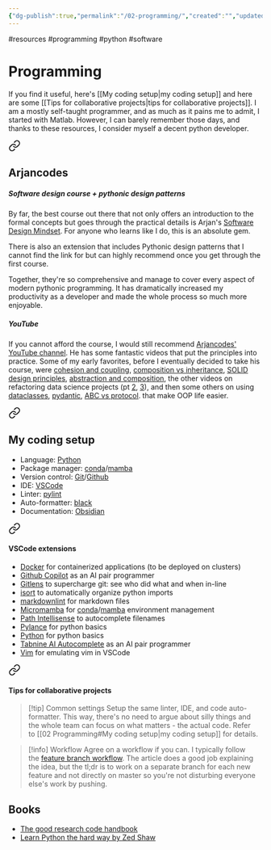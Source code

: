 ```yaml
---
{"dg-publish":true,"permalink":"/02-programming/","created":"","updated":""}
---
```



#resources #programming #python #software

# Programming

If you find it useful, here's [[My coding setup\|my coding setup]] and here are some [[Tips for collaborative projects\|tips for collaborative projects]]. I am a mostly self-taught programmer, and as much as it pains me to admit, I started with Matlab. However, I can barely remember those days, and thanks to these resources, I consider myself a decent python developer.


<div class="transclusion internal-embed is-loaded"><a class="markdown-embed-link" href="/arjancodes/" aria-label="Open link"><svg xmlns="http://www.w3.org/2000/svg" width="24" height="24" viewBox="0 0 24 24" fill="none" stroke="currentColor" stroke-width="2" stroke-linecap="round" stroke-linejoin="round" class="svg-icon lucide-link"><path d="M10 13a5 5 0 0 0 7.54.54l3-3a5 5 0 0 0-7.07-7.07l-1.72 1.71"></path><path d="M14 11a5 5 0 0 0-7.54-.54l-3 3a5 5 0 0 0 7.07 7.07l1.71-1.71"></path></svg></a><div class="markdown-embed">





## Arjancodes

##### Software design course + pythonic design patterns

By far, the best course out there that not only offers an introduction to the formal concepts but goes through the practical details is Arjan's [Software Design Mindset](https://www.arjancodes.com/mindset). For anyone who learns like I do, this is an absolute gem. 

There is also an extension that includes Pythonic design patterns that I cannot find the link for but can highly recommend once you get through the first course.

Together, they're so comprehensive and manage to cover every aspect of modern pythonic programming. It has dramatically increased my productivity as a developer and made the whole process so much more enjoyable.

##### YouTube

If you cannot afford the course, I would still recommend [Arjancodes' YouTube channel](https://www.youtube.com/c/arjancodes). He has some fantastic videos that put the principles into practice. Some of my early favorites, before I eventually decided to take his course, were [cohesion and coupling](https://www.youtube.com/watch?v=eiDyK_ofPPM), [composition vs inheritance](https://www.youtube.com/watch?v=0mcP8ZpUR38), [SOLID design principles](https://www.youtube.com/watch?v=pTB30aXS77U), [abstraction and composition](https://www.youtube.com/watch?v=ka70COItN40&t=3s), the other videos on refactoring data science projects (pt [2](https://www.youtube.com/watch?v=Tx4AxbQNv3U), [3](https://www.youtube.com/watch?v=8fFqakxhW84)), and then some others on using [dataclasses](https://www.youtube.com/watch?v=vRVVyl9uaZc), [pydantic](https://www.youtube.com/watch?v=Vj-iU-8_xLs), [ABC vs protocol](https://www.youtube.com/watch?v=xvb5hGLoK0A&t=248s). that make OOP life easier.


</div></div>



<div class="transclusion internal-embed is-loaded"><a class="markdown-embed-link" href="/my-coding-setup/" aria-label="Open link"><svg xmlns="http://www.w3.org/2000/svg" width="24" height="24" viewBox="0 0 24 24" fill="none" stroke="currentColor" stroke-width="2" stroke-linecap="round" stroke-linejoin="round" class="svg-icon lucide-link"><path d="M10 13a5 5 0 0 0 7.54.54l3-3a5 5 0 0 0-7.07-7.07l-1.72 1.71"></path><path d="M14 11a5 5 0 0 0-7.54-.54l-3 3a5 5 0 0 0 7.07 7.07l1.71-1.71"></path></svg></a><div class="markdown-embed">





## My coding setup

-   Language: [Python](https://www.python.org/)
-   Package manager: [conda](https://docs.conda.io/en/latest/)/[mamba](https://github.com/mamba-org/mamba)
-   Version control: [Git](https://git-scm.com/)/[Github](https://github.com/)
-   IDE: [VSCode](https://code.visualstudio.com/)
-   Linter: [pylint](https://github.com/PyCQA/pylint)
-   Auto-formatter: [black](https://github.com/psf/black)
-   Documentation: [Obsidian](https://obsidian.md/)


<div class="transclusion internal-embed is-loaded"><a class="markdown-embed-link" href="/v-scode-extensions/" aria-label="Open link"><svg xmlns="http://www.w3.org/2000/svg" width="24" height="24" viewBox="0 0 24 24" fill="none" stroke="currentColor" stroke-width="2" stroke-linecap="round" stroke-linejoin="round" class="svg-icon lucide-link"><path d="M10 13a5 5 0 0 0 7.54.54l3-3a5 5 0 0 0-7.07-7.07l-1.72 1.71"></path><path d="M14 11a5 5 0 0 0-7.54-.54l-3 3a5 5 0 0 0 7.07 7.07l1.71-1.71"></path></svg></a><div class="markdown-embed">





#### VSCode extensions

-   [Docker](https://marketplace.visualstudio.com/items?itemName=ms-azuretools.vscode-docker) for containerized applications (to be deployed on clusters)
-   [Github Copilot](https://marketplace.visualstudio.com/items?itemName=GitHub.copilot) as an AI pair programmer
-   [Gitlens](https://marketplace.visualstudio.com/items?itemName=eamodio.gitlens) to supercharge git: see who did what and when in-line
-   [isort](https://marketplace.visualstudio.com/items?itemName=ms-python.isort) to automatically organize python imports
-   [markdownlint](https://marketplace.visualstudio.com/items?itemName=DavidAnson.vscode-markdownlint) for markdown files
-   [Micromamba](https://marketplace.visualstudio.com/items?itemName=corker.vscode-micromamba) for [conda](https://docs.conda.io/en/latest/)/[mamba](https://github.com/mamba-org/mamba) environment management
-   [Path Intellisense](https://marketplace.visualstudio.com/items?itemName=christian-kohler.path-intellisense) to autocomplete filenames
-   [Pylance](https://marketplace.visualstudio.com/items?itemName=ms-python.vscode-pylance) for python basics
-   [Python](https://marketplace.visualstudio.com/items?itemName=ms-python.python) for python basics
-   [Tabnine AI Autocomplete](https://marketplace.visualstudio.com/items?itemName=TabNine.tabnine-vscode) as an AI pair programmer
-   [Vim](https://marketplace.visualstudio.com/items?itemName=vscodevim.vim) for emulating vim in VSCode

</div></div>



<div class="transclusion internal-embed is-loaded"><a class="markdown-embed-link" href="/tips-for-collaborative-projects/" aria-label="Open link"><svg xmlns="http://www.w3.org/2000/svg" width="24" height="24" viewBox="0 0 24 24" fill="none" stroke="currentColor" stroke-width="2" stroke-linecap="round" stroke-linejoin="round" class="svg-icon lucide-link"><path d="M10 13a5 5 0 0 0 7.54.54l3-3a5 5 0 0 0-7.07-7.07l-1.72 1.71"></path><path d="M14 11a5 5 0 0 0-7.54-.54l-3 3a5 5 0 0 0 7.07 7.07l1.71-1.71"></path></svg></a><div class="markdown-embed">





#### Tips for collaborative projects

> [!tip] Common settings
> Setup the same linter, IDE, and code auto-formatter. This way, there's no need to argue about silly things and the whole team can focus on what matters - the actual code. Refer to [[02 Programming#My coding setup\|my coding setup]] for details.

> [!info] Workflow
> Agree on a workflow if you can. I typically follow the [feature branch workflow](https://www.atlassian.com/git/tutorials/comparing-workflows/feature-branch-workflow). The article does a good job explaining the idea, but the tl;dr is to work on a separate branch for each new feature and not directly on master so you're not disturbing everyone else's work by pushing.

</div></div>


</div></div>


## Books

- [The good research code handbook](https://goodresearch.dev/index.html)
- [Learn Python the hard way by Zed Shaw](https://rupert.id.au/python/book/learn-python3-the-hard-way-nov-15-2018.pdf) 